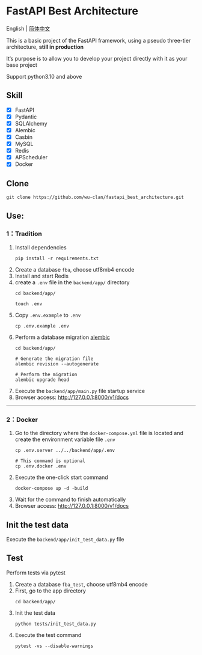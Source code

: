# FastAPI Best Architecture

English | [简体中文](./README.zh-CN.md)

This is a basic project of the FastAPI framework, using a pseudo three-tier architecture, **still in production**

It‘s purpose is to allow you to develop your project directly with it as your base project

Support python3.10 and above

## Skill

- [x] FastAPI
- [x] Pydantic
- [x] SQLAlchemy
- [x] Alembic
- [x] Casbin
- [x] MySQL
- [x] Redis
- [x] APScheduler
- [x] Docker

## Clone

```shell
git clone https://github.com/wu-clan/fastapi_best_architecture.git
```

## Use:

### 1：Tradition

1. Install dependencies
   ```shell
   pip install -r requirements.txt
   ```
2. Create a database `fba`, choose utf8mb4 encode
3. Install and start Redis
4. create a `.env` file in the `backend/app/` directory
   ```shell
   cd backend/app/
   
   touch .env
   ```
5. Copy `.env.example` to `.env`
   ```shell
   cp .env.example .env
   ```
6. Perform a database migration [alembic](https://alembic.sqlalchemy.org/en/latest/tutorial.html)
   ```shell
   cd backend/app/
   
   # Generate the migration file
   alembic revision --autogenerate
   
   # Perform the migration
   alembic upgrade head
   ```
7. Execute the `backend/app/main.py` file startup service
8. Browser access: http://127.0.0.1:8000/v1/docs

---

### 2：Docker

1. Go to the directory where the `docker-compose.yml` file is located and create the environment variable file `.env`
   ```shell
   cp .env.server ../../backend/app/.env   
   
   # This command is optional
   cp .env.docker .env
   ```
2. Execute the one-click start command
   ```shell
   docker-compose up -d -build
   ```
3. Wait for the command to finish automatically
4. Browser access: http://127.0.0.1:8000/v1/docs

## Init the test data

Execute the `backend/app/init_test_data.py` file

## Test

Perform tests via pytest

1. Create a database `fba_test`, choose utf8mb4 encode
2. First, go to the app directory
   ```shell
   cd backend/app/
   ```
3. Init the test data
   ```shell
   python tests/init_test_data.py
   ```
4. Execute the test command
   ```shell
   pytest -vs --disable-warnings
   ```

